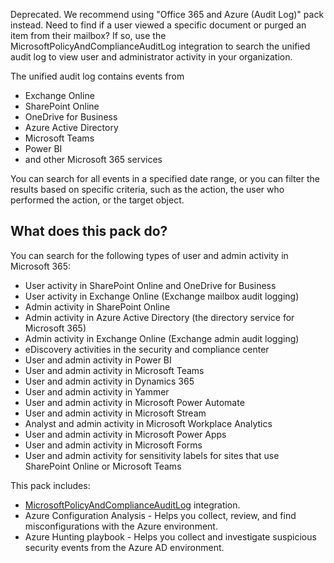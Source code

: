 Deprecated. We recommend using "Office 365 and Azure (Audit Log)" pack instead.
Need to find if a user viewed a specific document or purged an item from their mailbox? If so, use the MicrosoftPolicyAndComplianceAuditLog integration to search the unified audit log to view user and administrator activity in your organization. 

The unified audit log contains events from 
- Exchange Online
- SharePoint Online
- OneDrive for Business
- Azure Active Directory
- Microsoft Teams
- Power BI
- and other Microsoft 365 services

You can search for all events in a specified date range, or you can filter the results based on specific criteria, such as the action, the user who performed the action, or the target object.

## What does this pack do?
You can search for the following types of user and admin activity in Microsoft 365:

- User activity in SharePoint Online and OneDrive for Business
- User activity in Exchange Online (Exchange mailbox audit logging)
- Admin activity in SharePoint Online
- Admin activity in Azure Active Directory (the directory service for Microsoft 365)
- Admin activity in Exchange Online (Exchange admin audit logging)
- eDiscovery activities in the security and compliance center
- User and admin activity in Power BI
- User and admin activity in Microsoft Teams
- User and admin activity in Dynamics 365
- User and admin activity in Yammer
- User and admin activity in Microsoft Power Automate
- User and admin activity in Microsoft Stream
- Analyst and admin activity in Microsoft Workplace Analytics
- User and admin activity in Microsoft Power Apps
- User and admin activity in Microsoft Forms
- User and admin activity for sensitivity labels for sites that use SharePoint Online or Microsoft Teams

This pack includes:
-  [MicrosoftPolicyAndComplianceAuditLog](https://xsoar.pan.dev/docs/reference/integrations/microsoft-policy-and-compliance-audit-log) integration.
- Azure Configuration Analysis - Helps you collect, review, and find misconfigurations with the Azure environment.
- Azure Hunting playbook - Helps you collect and investigate suspicious security events from the Azure AD environment. 
